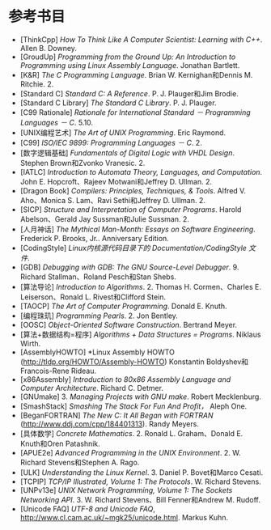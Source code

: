 # 参考书目
- [ThinkCpp] *How To Think Like A Computer Scientist: Learning with C++*. Allen B. Downey. 
- [GroudUp] *Programming from the Ground Up: An Introduction to Programming using Linux Assembly Language*. Jonathan Bartlett. 
- [K&R] *The C Programming Language*. Brian W. Kernighan和Dennis M. Ritchie. 2. 
- [Standard C] *Standard C: A Reference*. P. J. Plauger和Jim Brodie. 
- [Standard C Library] *The Standard C Library*. P. J. Plauger. 
- [C99 Rationale] *Rationale for International Standard － Programming Languages － C*. 5.10. 
- [UNIX编程艺术] *The Art of UNIX Programming*. Eric Raymond. 
- [C99] *ISO/IEC 9899: Programming Languages － C*. 2. 
- [数字逻辑基础] *Fundamentals of Digital Logic with VHDL Design*. Stephen Brown和Zvonko Vranesic. 2. 
- [IATLC] *Introduction to Automata Theory, Languages, and Computation*. John E. Hopcroft、Rajeev Motwani和Jeffrey D. Ullman. 2. 
- [Dragon Book] *Compilers: Principles, Techniques, & Tools*. Alfred V. Aho、Monica S. Lam、Ravi Sethi和Jeffrey D. Ullman. 2. 
- [SICP] *Structure and Interpretation of Computer Programs*. Harold Abelson、Gerald Jay Sussman和Julie Sussman. 2. 
- [人月神话] *The Mythical Man-Month: Essays on Software Engineering*. Frederick P. Brooks, Jr.. Anniversary Edition. 
- [CodingStyle] *Linux内核源代码目录下的 Documentation/CodingStyle 文件*. 
- [GDB] *Debugging with GDB: The GNU Source-Level Debugger*. 9. Richard Stallman、Roland Pesch和Stan Shebs. 
- [算法导论] *Introduction to Algorithms*. 2. Thomas H. Cormen、Charles E. Leiserson、Ronald L. Rivest和Clifford Stein. 
- [TAOCP] *The Art of Computer Programming*. Donald E. Knuth. 
- [编程珠玑] *Programming Pearls*. 2. Jon Bentley. 
- [OOSC] *Object-Oriented Software Construction*. Bertrand Meyer. 
- [算法+数据结构=程序] *Algorithms + Data Structures = Programs*. Niklaus Wirth. 
- [AssemblyHOWTO] *Linux Assembly HOWTO (http://tldp.org/HOWTO/Assembly-HOWTO) Konstantin Boldyshev和Francois-Rene Rideau. 
- [x86Assembly] *Introduction to 80x86 Assembly Language and Computer Architecture*. Richard C. Detmer. 
- [GNUmake] 3. *Managing Projects with GNU make*. Robert Mecklenburg. 
- [SmashStack] *Smashing The Stack For Fun And Profit，* Aleph One. 
- [BeganFORTRAN] *The New C: It All Began with FORTRAN* (http://www.ddj.com/cpp/184401313). Randy Meyers. 
- [具体数学] *Concrete Mathematics*. 2. Ronald L. Graham、Donald E. Knuth和Oren Patashnik. 
- [APUE2e] *Advanced Programming in the UNIX Environment*. 2. W.  Richard Stevens和Stephen A. Rago. 
- [ULK] *Understanding the Linux Kernel*. 3. Daniel P. Bovet和Marco Cesati. 
- [TCPIP] *TCP/IP Illustrated, Volume 1: The Protocols*. W.  Richard Stevens. 
- [UNPv13e] *UNIX Network Programming, Volume 1: The Sockets Networking API*. 3. W.  Richard Stevens、Bill Fenner和Andrew M. Rudoff. 
- [Unicode FAQ] *UTF-8 and Unicode FAQ*, http://www.cl.cam.ac.uk/~mgk25/unicode.html. Markus Kuhn. 
